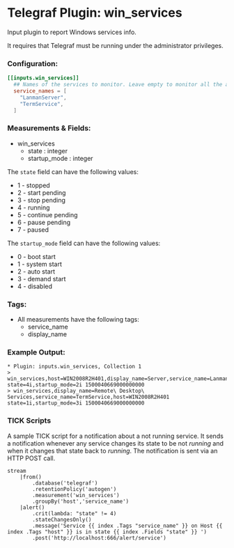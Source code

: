 # Telegraf Plugin: win_services
Input plugin to report Windows services info.

It requires that Telegraf must be running under the administrator privileges.
### Configuration:

```toml
[[inputs.win_services]]
  ## Names of the services to monitor. Leave empty to monitor all the available services on the host
  service_names = [
    "LanmanServer",
    "TermService",
  ]
```

### Measurements & Fields:

- win_services
    - state : integer
    - startup_mode : integer

The `state` field can have the following values:
- 1 - stopped
- 2 - start pending
- 3 - stop pending
- 4 - running
- 5 - continue pending
- 6 - pause pending
- 7 - paused

The `startup_mode` field can have the following values:
- 0 - boot start
- 1 - system start
- 2 - auto start
- 3 - demand start
- 4 - disabled

### Tags:

- All measurements have the following tags:
    - service_name
    - display_name

### Example Output:
```
* Plugin: inputs.win_services, Collection 1
> win_services,host=WIN2008R2H401,display_name=Server,service_name=LanmanServer state=4i,startup_mode=2i 1500040669000000000
> win_services,display_name=Remote\ Desktop\ Services,service_name=TermService,host=WIN2008R2H401 state=1i,startup_mode=3i 1500040669000000000
```
### TICK Scripts

A sample TICK script for a notification about a not running service.
It sends a notification whenever any service changes its state to be not _running_ and when it changes that state back to _running_.
The notification is sent via an HTTP POST call.

```
stream
    |from()
        .database('telegraf')
        .retentionPolicy('autogen')
        .measurement('win_services')
        .groupBy('host','service_name')
    |alert()
        .crit(lambda: "state" != 4)
        .stateChangesOnly()
        .message('Service {{ index .Tags "service_name" }} on Host {{ index .Tags "host" }} is in state {{ index .Fields "state" }} ')
        .post('http://localhost:666/alert/service')
```
